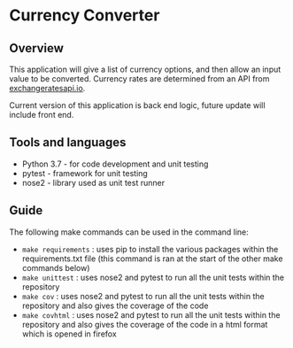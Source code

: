 # Currency Converter

## Overview
This application will give a list of currency options, and then allow an input value to be converted.
Currency rates are determined from an API from [exchangeratesapi.io](http://exchangeratesapi.io).

Current version of this application is back end logic, future update will include front end.

## Tools and languages
- Python 3.7 - for code development and unit testing
- pytest - framework for unit testing
- nose2 - library used as unit test runner

## Guide
The following make commands can be used in the command line:
- `make requirements` : uses pip to install the various packages within the requirements.txt file (this command is 
ran at the start of the other make commands below)
- `make unittest` : uses nose2 and pytest to run all the unit tests within the repository
- `make cov` : uses nose2 and pytest to run all the unit tests within the repository and also gives the coverage 
of the code
- `make covhtml` : uses nose2 and pytest to run all the unit tests within the repository and also gives the coverage 
of the code in a html format which is opened in firefox

